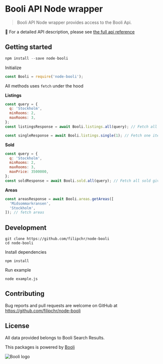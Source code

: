 # Booli API Node wrapper

> Booli API Node wrapper provides access to the Booli Api.

:link: For a detailed API description, please see [the full api reference](https://www.booli.se/p/api/)

## Getting started

```javascript
npm install --save node-booli
```

Initialize

```javascript
const Booli = require('node-booli');
```

All methods uses `fetch` under the hood

**Listings**

```javascript
const query = {
  q: 'Stockholm',
  minRooms: 2,
  maxRooms: 3,
};
const listingsResponse = await Booli.listings.all(query); // Fetch all listings.

const singleResponse = await Booli.listings.single(1); // Fetch one item with the id of 1
```

**Sold**

```javascript
const query = {
  q: 'Stockholm',
  minRooms: 2,
  maxRooms: 3,
  maxPrice: 3500000,
};
const soldResponse = await Booli.sold.all(query); // Fetch all sold given the parameter
```

**Areas**

```javascript
const areasResponse = await Booli.areas.getAreas([
  'Midsommarkransen',
  'Stockholm',
]); // fetch areas
```

## Development

```
git clone https://github.com/filipchr/node-booli
cd node-booli
```

Install dependencies

```
npm install
```

Run example

```
node example.js
```

## Contributing

Bug reports and pull requests are welcome on GitHub at https://github.com/filipchr/node-booli

## License

All data provided belongs to Booli Search Results.

This packages is powered by [Booli](http://www.booli.se)

![Booli logo](https://bcdn.se/images/resources/booli_logo.png)
